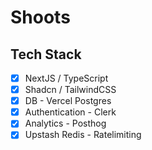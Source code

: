 # Shoots

## Tech Stack

- [x] NextJS / TypeScript
- [x] Shadcn / TailwindCSS
- [x] DB - Vercel Postgres
- [x] Authentication - Clerk
- [x] Analytics - Posthog
- [x] Upstash Redis - Ratelimiting
